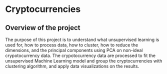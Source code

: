 # Cryptocurrencies
## Overview of the project
The purpose of this project is to understand what unsupervised learning is used for, how to process data, how to cluster, how to reduce the dimensions, and the principal components using PCA on non-ideal crypotocurrency data. The crypotocurrency data are processed to fit the unsupervised Machine Learning model and group the cryptocurrencies with clustering algorithm, and apply data visualizations on the results.